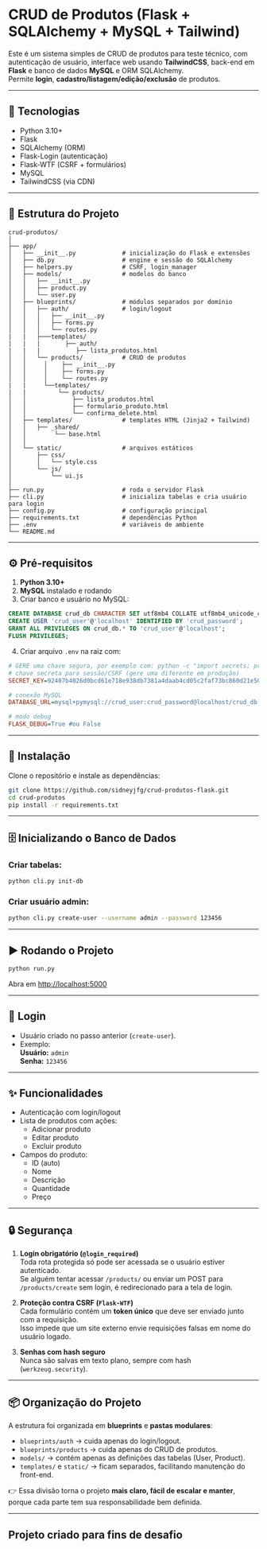 # CRUD de Produtos (Flask + SQLAlchemy + MySQL + Tailwind)

Este é um sistema simples de CRUD de produtos para teste técnico, com autenticação de usuário, interface web usando **TailwindCSS**, back-end em **Flask** e banco de dados **MySQL** e ORM SQLAlchemy.  
Permite **login**, **cadastro/listagem/edição/exclusão** de produtos.

---

## 🚀 Tecnologias
- Python 3.10+
- Flask
- SQLAlchemy (ORM)
- Flask-Login (autenticação)
- Flask-WTF (CSRF + formulários)
- MySQL
- TailwindCSS (via CDN)

---

## 📂 Estrutura do Projeto

```
crud-produtos/
│
├── app/
│   ├── __init__.py             # inicialização do Flask e extensões
│   ├── db.py                   # engine e sessão do SQLAlchemy
│   ├── helpers.py              # CSRF, login_manager
│   ├── models/                 # modelos do banco
│   │   ├── __init__.py
│   │   ├── product.py
│   │   └── user.py
│   ├── blueprints/             # módulos separados por domínio
│   │   ├── auth/               # login/logout
│   │   │   ├── __init__.py
│   │   │   ├── forms.py
│   │   │   └── routes.py
|   |   ├───templates/
|   |   |       ├── auth/
|   |   |          ├── lista_produtos.html
│   │   └── products/           # CRUD de produtos
│   │     │    ├── __init__.py
│   │     │    ├── forms.py
│   │     │    └── routes.py
|   |     └──templates/
|   |         └── products/
│   │             ├── lista_produtos.html
│   │             ├── formulario_produto.html
│   │             └── confirma_delete.html
│   ├── templates/              # templates HTML (Jinja2 + Tailwind)
│   │   ├── _shared/
│   │        └── base.html
│   │   
│   └── static/                 # arquivos estáticos
│       ├── css/
│       │   └── style.css
│       └── js/
│           └── ui.js
│
├── run.py                      # roda o servidor Flask
├── cli.py                      # inicializa tabelas e cria usuário para login
├── config.py                   # configuração principal
├── requirements.txt            # dependências Python
├── .env                        # variáveis de ambiente
└── README.md
```

---

## ⚙️ Pré-requisitos

1. **Python 3.10+**
2. **MySQL** instalado e rodando
3. Criar banco e usuário no MySQL:

```sql
CREATE DATABASE crud_db CHARACTER SET utf8mb4 COLLATE utf8mb4_unicode_ci;
CREATE USER 'crud_user'@'localhost' IDENTIFIED BY 'crud_password';
GRANT ALL PRIVILEGES ON crud_db.* TO 'crud_user'@'localhost';
FLUSH PRIVILEGES;
```

4. Criar arquivo `.env` na raiz com:

```ini
# GERE uma chave segura, por exemplo com: python -c "import secrets; print(secrets.token_hex(32))"
# chave secreta para sessão/CSRF (gere uma diferente em produção)
SECRET_KEY=92407b4026d0bcd61e718e938db7381a4daab4cd05c2faf73bc860d21e5066ff

# conexão MySQL
DATABASE_URL=mysql+pymysql://crud_user:crud_password@localhost/crud_db

# modo debug
FLASK_DEBUG=True #ou False
```

---

## 🔧 Instalação

Clone o repositório e instale as dependências:

```bash
git clone https://github.com/sidneyjfg/crud-produtos-flask.git
cd crud-produtos
pip install -r requirements.txt
```

---

## 🗄️ Inicializando o Banco de Dados

### Criar tabelas:
```bash
python cli.py init-db
```

### Criar usuário admin:
```bash
python cli.py create-user --username admin --password 123456
```

---

## ▶️ Rodando o Projeto

```bash
python run.py
```

Abra em [http://localhost:5000](http://localhost:5000)

---

## 👤 Login

- Usuário criado no passo anterior (`create-user`).
- Exemplo:  
  **Usuário:** `admin`  
  **Senha:** `123456`

---

## ✨ Funcionalidades

- Autenticação com login/logout
- Lista de produtos com ações:
  - Adicionar produto
  - Editar produto
  - Excluir produto
- Campos do produto:
  - ID (auto)
  - Nome
  - Descrição
  - Quantidade
  - Preço

---

## 🔒 Segurança

1. **Login obrigatório (`@login_required`)**  
   Toda rota protegida só pode ser acessada se o usuário estiver autenticado.  
   Se alguém tentar acessar `/products/` ou enviar um POST para `/products/create` sem login, é redirecionado para a tela de login.

2. **Proteção contra CSRF (`Flask-WTF`)**  
   Cada formulário contém um **token único** que deve ser enviado junto com a requisição.  
   Isso impede que um site externo envie requisições falsas em nome do usuário logado.

3. **Senhas com hash seguro**  
   Nunca são salvas em texto plano, sempre com hash (`werkzeug.security`).

---

## 📦 Organização do Projeto

A estrutura foi organizada em **blueprints** e **pastas modulares**:
- `blueprints/auth` → cuida apenas do login/logout.  
- `blueprints/products` → cuida apenas do CRUD de produtos.  
- `models/` → contém apenas as definições das tabelas (User, Product).  
- `templates/` e `static/` → ficam separados, facilitando manutenção do front-end.  

👉 Essa divisão torna o projeto **mais claro, fácil de escalar e manter**, porque cada parte tem sua responsabilidade bem definida.

---

## Projeto criado para fins de desafio